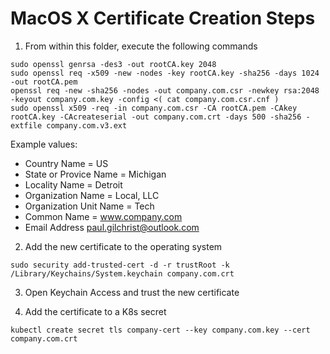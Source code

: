 # MacOS X Certificate Creation Steps

1) From within this folder, execute the following commands

```
sudo openssl genrsa -des3 -out rootCA.key 2048
sudo openssl req -x509 -new -nodes -key rootCA.key -sha256 -days 1024 -out rootCA.pem
openssl req -new -sha256 -nodes -out company.com.csr -newkey rsa:2048 -keyout company.com.key -config <( cat company.com.csr.cnf )
sudo openssl x509 -req -in company.com.csr -CA rootCA.pem -CAkey rootCA.key -CAcreateserial -out company.com.crt -days 500 -sha256 -extfile company.com.v3.ext
```
Example values:
* Country Name = US
* State or Provice Name = Michigan
* Locality Name = Detroit
* Organization Name = Local, LLC
* Organization Unit Name = Tech
* Common Name = www.company.com
* Email Address paul.gilchrist@outlook.com

2) Add the new certificate to the operating system

```
sudo security add-trusted-cert -d -r trustRoot -k /Library/Keychains/System.keychain company.com.crt
```

3) Open Keychain Access and trust the new certificate

4) Add the certificate to a K8s secret

```
kubectl create secret tls company-cert --key company.com.key --cert company.com.crt
```